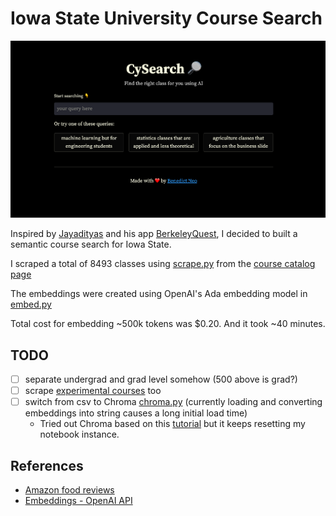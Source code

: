 # Iowa State University Course Search

![home](home.png)

Inspired by [Jayadityas](https://www.linkedin.com/in/jayadityasethi/) and his app [BerkeleyQuest](https://berkeley.streamlit.app/), I decided to built a semantic course search for Iowa State.

I scraped a total of 8493 classes using [scrape.py](/scrape.py) from the [course catalog page](https://catalog.iastate.edu/azcourses/)

The embeddings were created using OpenAI's Ada embedding model in [embed.py](/embed.py)

Total cost for embedding ~500k tokens was $0.20. And it took ~40 minutes.

## TODO

- [ ] separate undergrad and grad level somehow (500 above is grad?)
- [ ] scrape [experimental courses](https://www.registrar.iastate.edu/faculty-staff/courses/explistings) too
- [ ] switch from csv to Chroma [chroma.py](/chroma.py) (currently loading and converting embeddings into string causes a long initial load time)
  - Tried out Chroma based on this [tutorial](https://github.com/openai/openai-cookbook/blob/main/examples/vector_databases/Using_vector_databases_for_embeddings_search.ipynb) but it keeps resetting my notebook instance.

## References

- [Amazon food reviews](https://github.com/openai/openai-cookbook/blob/main/examples/Obtain_dataset.ipynb)
- [Embeddings - OpenAI API](https://platform.openai.com/docs/guides/embeddings/what-are-embeddings)
